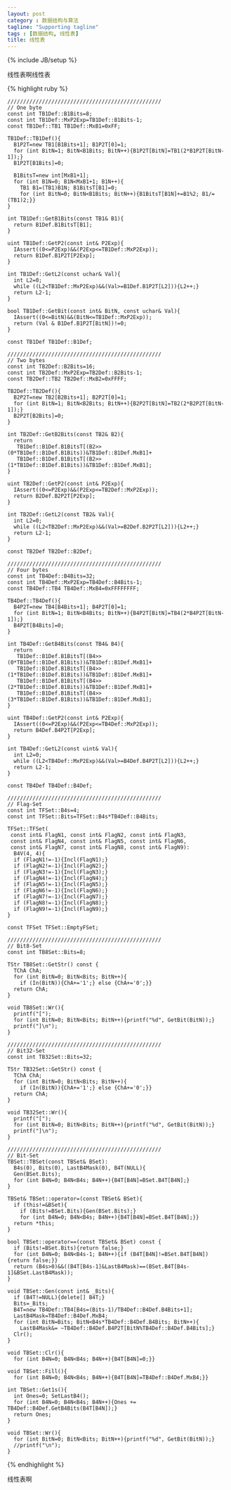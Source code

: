 ```yaml
---
layout: post
category : 数据结构与算法
tagline: "Supporting tagline"
tags : [数据结构, 线性表]
title: 线性表
---
```

{% include JB/setup %}

线性表啊线性表
<input type="hidden" class="brush" value="brush:cpp" />

{% highlight ruby %}

    /////////////////////////////////////////////////
    // One byte
    const int TB1Def::B1Bits=8;
    const int TB1Def::MxP2Exp=TB1Def::B1Bits-1;
    const TB1Def::TB1 TB1Def::MxB1=0xFF;

    TB1Def::TB1Def(){
      B1P2T=new TB1[B1Bits+1]; B1P2T[0]=1;
      for (int BitN=1; BitN<B1Bits; BitN++){B1P2T[BitN]=TB1(2*B1P2T[BitN-1]);}
      B1P2T[B1Bits]=0;

      B1BitsT=new int[MxB1+1];
      for (int B1N=0; B1N<MxB1+1; B1N++){
        TB1 B1=(TB1)B1N; B1BitsT[B1]=0;
        for (int BitN=0; BitN<B1Bits; BitN++){B1BitsT[B1N]+=B1%2; B1/=(TB1)2;}}
    }

    int TB1Def::GetB1Bits(const TB1& B1){
      return B1Def.B1BitsT[B1];
    }

    uint TB1Def::GetP2(const int& P2Exp){
      IAssert((0<=P2Exp)&&(P2Exp<=TB1Def::MxP2Exp));
      return B1Def.B1P2T[P2Exp];
    }

    int TB1Def::GetL2(const uchar& Val){
      int L2=0;
      while ((L2<TB1Def::MxP2Exp)&&(Val>=B1Def.B1P2T[L2])){L2++;}
      return L2-1;
    }

    bool TB1Def::GetBit(const int& BitN, const uchar& Val){
      IAssert((0<=BitN)&&(BitN<=TB1Def::MxP2Exp));
      return (Val & B1Def.B1P2T[BitN])!=0;
    }

    const TB1Def TB1Def::B1Def;

    /////////////////////////////////////////////////
    // Two bytes
    const int TB2Def::B2Bits=16;
    const int TB2Def::MxP2Exp=TB2Def::B2Bits-1;
    const TB2Def::TB2 TB2Def::MxB2=0xFFFF;

    TB2Def::TB2Def(){
      B2P2T=new TB2[B2Bits+1]; B2P2T[0]=1;
      for (int BitN=1; BitN<B2Bits; BitN++){B2P2T[BitN]=TB2(2*B2P2T[BitN-1]);}
      B2P2T[B2Bits]=0;
    }

    int TB2Def::GetB2Bits(const TB2& B2){
      return
       TB1Def::B1Def.B1BitsT[(B2>>(0*TB1Def::B1Def.B1Bits))&TB1Def::B1Def.MxB1]+
       TB1Def::B1Def.B1BitsT[(B2>>(1*TB1Def::B1Def.B1Bits))&TB1Def::B1Def.MxB1];
    }

    uint TB2Def::GetP2(const int& P2Exp){
      IAssert((0<=P2Exp)&&(P2Exp<=TB2Def::MxP2Exp));
      return B2Def.B2P2T[P2Exp];
    }

    int TB2Def::GetL2(const TB2& Val){
      int L2=0;
      while ((L2<TB2Def::MxP2Exp)&&(Val>=B2Def.B2P2T[L2])){L2++;}
      return L2-1;
    }

    const TB2Def TB2Def::B2Def;

    /////////////////////////////////////////////////
    // Four bytes
    const int TB4Def::B4Bits=32;
    const int TB4Def::MxP2Exp=TB4Def::B4Bits-1;
    const TB4Def::TB4 TB4Def::MxB4=0xFFFFFFFF;

    TB4Def::TB4Def(){
      B4P2T=new TB4[B4Bits+1]; B4P2T[0]=1;
      for (int BitN=1; BitN<B4Bits; BitN++){B4P2T[BitN]=TB4(2*B4P2T[BitN-1]);}
      B4P2T[B4Bits]=0;
    }

    int TB4Def::GetB4Bits(const TB4& B4){
      return
       TB1Def::B1Def.B1BitsT[(B4>>(0*TB1Def::B1Def.B1Bits))&TB1Def::B1Def.MxB1]+
       TB1Def::B1Def.B1BitsT[(B4>>(1*TB1Def::B1Def.B1Bits))&TB1Def::B1Def.MxB1]+
       TB1Def::B1Def.B1BitsT[(B4>>(2*TB1Def::B1Def.B1Bits))&TB1Def::B1Def.MxB1]+
       TB1Def::B1Def.B1BitsT[(B4>>(3*TB1Def::B1Def.B1Bits))&TB1Def::B1Def.MxB1];
    }

    uint TB4Def::GetP2(const int& P2Exp){
      IAssert((0<=P2Exp)&&(P2Exp<=TB4Def::MxP2Exp));
      return B4Def.B4P2T[P2Exp];
    }

    int TB4Def::GetL2(const uint& Val){
      int L2=0;
      while ((L2<TB4Def::MxP2Exp)&&(Val>=B4Def.B4P2T[L2])){L2++;}
      return L2-1;
    }

    const TB4Def TB4Def::B4Def;

    /////////////////////////////////////////////////
    // Flag-Set
    const int TFSet::B4s=4;
    const int TFSet::Bits=TFSet::B4s*TB4Def::B4Bits;

    TFSet::TFSet(
     const int& FlagN1, const int& FlagN2, const int& FlagN3,
     const int& FlagN4, const int& FlagN5, const int& FlagN6,
     const int& FlagN7, const int& FlagN8, const int& FlagN9):
      B4V(4, 4){
      if (FlagN1!=-1){Incl(FlagN1);}
      if (FlagN2!=-1){Incl(FlagN2);}
      if (FlagN3!=-1){Incl(FlagN3);}
      if (FlagN4!=-1){Incl(FlagN4);}
      if (FlagN5!=-1){Incl(FlagN5);}
      if (FlagN6!=-1){Incl(FlagN6);}
      if (FlagN7!=-1){Incl(FlagN7);}
      if (FlagN8!=-1){Incl(FlagN8);}
      if (FlagN9!=-1){Incl(FlagN9);}
    }

    const TFSet TFSet::EmptyFSet;

    /////////////////////////////////////////////////
    // Bit8-Set
    const int TB8Set::Bits=8;

    TStr TB8Set::GetStr() const {
      TChA ChA;
      for (int BitN=0; BitN<Bits; BitN++){
        if (In(BitN)){ChA+='1';} else {ChA+='0';}}
      return ChA;
    }

    void TB8Set::Wr(){
      printf("[");
      for (int BitN=0; BitN<Bits; BitN++){printf("%d", GetBit(BitN));}
      printf("]\n");
    }

    /////////////////////////////////////////////////
    // Bit32-Set
    const int TB32Set::Bits=32;

    TStr TB32Set::GetStr() const {
      TChA ChA;
      for (int BitN=0; BitN<Bits; BitN++){
        if (In(BitN)){ChA+='1';} else {ChA+='0';}}
      return ChA;
    }

    void TB32Set::Wr(){
      printf("[");
      for (int BitN=0; BitN<Bits; BitN++){printf("%d", GetBit(BitN));}
      printf("]\n");
    }

    /////////////////////////////////////////////////
    // Bit-Set
    TBSet::TBSet(const TBSet& BSet):
      B4s(0), Bits(0), LastB4Mask(0), B4T(NULL){
      Gen(BSet.Bits);
      for (int B4N=0; B4N<B4s; B4N++){B4T[B4N]=BSet.B4T[B4N];}
    }

    TBSet& TBSet::operator=(const TBSet& BSet){
      if (this!=&BSet){
        if (Bits!=BSet.Bits){Gen(BSet.Bits);}
        for (int B4N=0; B4N<B4s; B4N++){B4T[B4N]=BSet.B4T[B4N];}}
      return *this;
    }

    bool TBSet::operator==(const TBSet& BSet) const {
      if (Bits!=BSet.Bits){return false;}
      for (int B4N=0; B4N<B4s-1; B4N++){if (B4T[B4N]!=BSet.B4T[B4N]){return false;}}
      return (B4s>0)&&((B4T[B4s-1]&LastB4Mask)==(BSet.B4T[B4s-1]&BSet.LastB4Mask));
    }

    void TBSet::Gen(const int& _Bits){
      if (B4T!=NULL){delete[] B4T;}
      Bits=_Bits;
      B4T=new TB4Def::TB4[B4s=(Bits-1)/TB4Def::B4Def.B4Bits+1];
      LastB4Mask=TB4Def::B4Def.MxB4;
      for (int BitN=Bits; BitN<B4s*TB4Def::B4Def.B4Bits; BitN++){
        LastB4Mask&= ~TB4Def::B4Def.B4P2T[BitN%TB4Def::B4Def.B4Bits];}
      Clr();
    }

    void TBSet::Clr(){
      for (int B4N=0; B4N<B4s; B4N++){B4T[B4N]=0;}}

    void TBSet::Fill(){
      for (int B4N=0; B4N<B4s; B4N++){B4T[B4N]=TB4Def::B4Def.MxB4;}}

    int TBSet::Get1s(){
      int Ones=0; SetLastB4();
      for (int B4N=0; B4N<B4s; B4N++){Ones += TB4Def::B4Def.GetB4Bits(B4T[B4N]);}
      return Ones;
    }

    void TBSet::Wr(){
      for (int BitN=0; BitN<Bits; BitN++){printf("%d", GetBit(BitN));}
      //printf("\n");
    }

{% endhighlight %}

    
线性表啊

